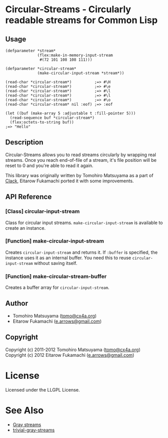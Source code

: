 # Circular-Streams - Circularly readable streams for Common Lisp

## Usage

    (defparameter *stream*
                  (flex:make-in-memory-input-stream
                   #(72 101 108 108 111)))
    
    (defparameter *circular-stream*
                  (make-circular-input-stream *stream*))
    
    (read-char *circular-stream*)          ;=> #\H
    (read-char *circular-stream*)          ;=> #\e
    (read-char *circular-stream*)          ;=> #\l
    (read-char *circular-stream*)          ;=> #\l
    (read-char *circular-stream*)          ;=> #\o
    (read-char *circular-stream* nil :eof) ;=> :eof
    
    (let ((buf (make-array 5 :adjustable t :fill-pointer 5)))
      (read-sequence buf *circular-stream*)
      (flex:octets-to-string buf))
    ;=> "Hello"

## Description

Circular-Streams allows you to read streams circularly by wrapping real streams. Once you reach end-of-file of a stream, it's file position will be reset to 0 and you're able to read it again.

This library was originally written by Tomohiro Matsuyama as a part of [Clack](http://clacklisp.org), Eitarow Fukamachi ported it with some improvements.

## API Reference

### [Class] circular-input-stream

Class for circular input streams. `make-circular-input-stream` is available to create an instance.

### [Function] make-circular-input-stream

Creates `circular-input-stream` and returns it. If `:buffer` is specified, the instance uses it as an internal buffer. You need this to reuse `circular-input-stream` without saving itself.

### [Function] make-circular-stream-buffer

Creates a buffer array for `circular-input-stream`.

## Author

* Tomohiro Matsuyama (tomo@cx4a.org)
* Eitarow Fukamachi (e.arrows@gmail.com)

## Copyright

Copyright (c) 2011-2012 Tomohiro Matsuyama (tomo@cx4a.org)  
Copyright (c) 2012 Eitarow Fukamachi (e.arrows@gmail.com)

# License

Licensed under the LLGPL License.

# See Also

* [Gray streams](http://www.cliki.net/Gray%20streams)
* [trivial-gray-streams](http://www.cliki.net/trivial-gray-streams)
